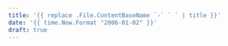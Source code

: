 ```yaml
---
title: '{{ replace .File.ContentBaseName `-` ` ` | title }}'
date: '{{ time.Now.Format "2006-01-02" }}'
draft: true
---
```

